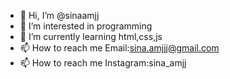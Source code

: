 - 👋 Hi, I’m @sinaamjj
- 👀 I’m interested in programming
- 🌱 I’m currently learning html,css,js
- 📫 How to reach me Email:sina.amjjj@gmail.com
- 📫 How to reach me Instagram:sina_amjj
